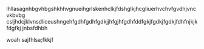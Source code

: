 lhllasagnhbgvhbgshkhhvgnueihgrlskenhclkjfdshglkjhcgliuerhvchvfgvdhjvncvkbvbg
csljhdcjklvnsdliceushngehfgdhfgdhfgdkjjhfgjhfgdhfddfgkjfgdkjfgdkjfdhfnjkjkfdgfkj
jnbsfdhbh

woah sajfhlsa;fkkjf
